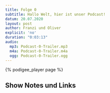 ```yaml
---
title: Folge 0
subtitle: Hallo Welt, hier ist unser Podcast!
datum: 20.07.2020
layout: post
author: Franzi und Oliver
explicit: 'no'
duration: "0:03:13"
audio:
  mp3: Podcast-0-Trailer.mp3  
  m4a: Podcast-0-Trailer.m4a
  ogg: Podcast-0-Trailer.ogg
---
```


<!--- 
The filesize block above can be deleted, if your audio files are hosted within the episodes directory.
It is only necessary for hosting remotely.
-->

{% podigee_player page %}

## Show Notes und Links